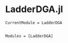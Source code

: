 # LadderDGA.jl
```@meta
CurrentModule = LadderDGA
```

```@index
```

```@autodocs
Modules = [LadderDGA]
```
